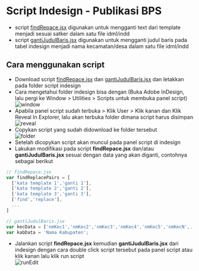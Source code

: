 # Script Indesign - Publikasi BPS
* script [findRepace.jsx](https://github.com/Rasyidarfan/publikasiBPSTools/blob/master/findRepace.jsx) digunakan untuk mengganti text dari template menjadi sesuai satker dalam satu file idml/indd 
* script [gantiJudulBaris.jsx](https://github.com/Rasyidarfan/publikasiBPSTools/blob/master/gantiJudulBaris.jsx) digunakan untuk mengganti judul baris pada tabel indesign menjadi nama kecamatan/desa dalam satu file idml/indd 

## Cara menggunakan script
* Download script [findRepace.jsx](https://github.com/Rasyidarfan/publikasiBPSTools/blob/master/findRepace.jsx) dan [gantiJudulBaris.jsx](https://github.com/Rasyidarfan/publikasiBPSTools/blob/master/gantiJudulBaris.jsx) dan letakkan pada folder script indesign
* Cara mengetahui folder indesign bisa dengan (Buka Adobe InDesign, lalu pergi ke Window > Utilities > Scripts untuk membuka panel script) <br/>
![window](https://github.com/Rasyidarfan/publikasiBPSTools/blob/main/Screenshot%202024-07-30%20121146.png)
* Apabila panel script sudah terbuka > Klik User > Klik kanan dan Klik Reveal In Explorer, lalu akan terbuka folder dimana script harus disimpan <br/>
![reveal](https://github.com/Rasyidarfan/publikasiBPSTools/blob/main/Screenshot%202024-07-30%20121256.png)
* Copykan script yang sudah didownload ke folder tersebut <br/> ![folder](https://github.com/Rasyidarfan/publikasiBPSTools/blob/main/Screenshot%202024-08-01%20215945.png)
* Setelah dicopykan script akan muncul pada panel script di indesign
* Lakukan modifikasi pada script **findRepace.jsx** dan/atau **gantiJudulBaris.jsx** sesuai dengan data yang akan diganti, contohnya sebagai berikut
```javascript
// findRepace.jsx
var findReplacePairs = [
  ['kata template 1','ganti 1'],
  ['kata template 2','ganti 2'],
  ['kata template 3','ganti 3'],
  ['find','replace'],
  ...
]  
```
```javascript
// gantiJudulBaris.jsx
var kecData = ['nmKec1','nmKec2','nmKec3','nmKec4','nmKec5','nmKecN',....];
var kabData = 'Nama Kabupaten';
```
* Jalankan script **findRepace.jsx** kemudian **gantiJudulBaris.jsx** dari indesign dengan cara double click script tersebut pada panel script atau klik kanan lalu klik run script <br/>
![runEdit](https://github.com/Rasyidarfan/publikasiBPSTools/blob/main/Screenshot%202024-08-01%20220042.png)

